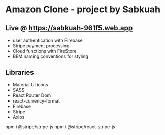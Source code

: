 # Amazon Clone - project by Sabkuah

## Live @ https://sabkuah-961f5.web.app

- user authentication with Firebase
- Stripe payment processing
- Cloud functions with FireStore
- BEM naming conventions for styling

## Libraries

- Material UI icons
- SASS
- React Router Dom
- react-currency-format
- Firebase
- Stripe
- Axios

npm i @stripe/stripe-js
npm i @stripe/react-stripe-js
